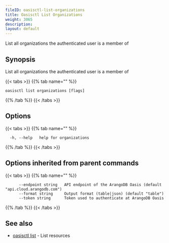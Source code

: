 ```yaml
---
fileID: oasisctl-list-organizations
title: Oasisctl List Organizations
weight: 3065
description: 
layout: default
---
```

List all organizations the authenticated user is a member of

## Synopsis

List all organizations the authenticated user is a member of

{{< tabs >}}
{{% tab name="" %}}
```
oasisctl list organizations [flags]
```
{{% /tab %}}
{{< /tabs >}}

## Options

{{< tabs >}}
{{% tab name="" %}}
```
  -h, --help   help for organizations
```
{{% /tab %}}
{{< /tabs >}}

## Options inherited from parent commands

{{< tabs >}}
{{% tab name="" %}}
```
      --endpoint string   API endpoint of the ArangoDB Oasis (default "api.cloud.arangodb.com")
      --format string     Output format (table|json) (default "table")
      --token string      Token used to authenticate at ArangoDB Oasis
```
{{% /tab %}}
{{< /tabs >}}

## See also

* [oasisctl list]()	 - List resources

